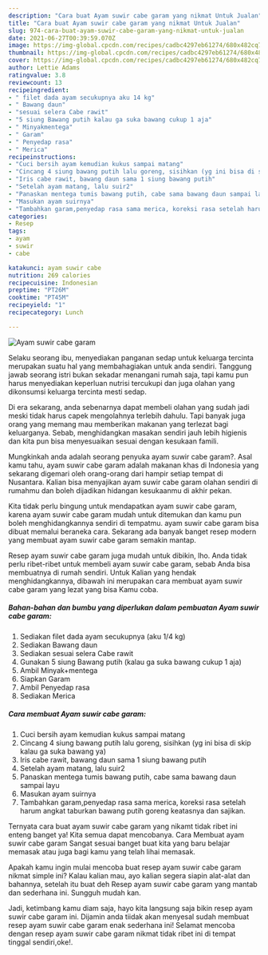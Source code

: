 ```yaml
---
description: "Cara buat Ayam suwir cabe garam yang nikmat Untuk Jualan"
title: "Cara buat Ayam suwir cabe garam yang nikmat Untuk Jualan"
slug: 974-cara-buat-ayam-suwir-cabe-garam-yang-nikmat-untuk-jualan
date: 2021-06-27T00:39:59.070Z
image: https://img-global.cpcdn.com/recipes/cadbc4297eb61274/680x482cq70/ayam-suwir-cabe-garam-foto-resep-utama.jpg
thumbnail: https://img-global.cpcdn.com/recipes/cadbc4297eb61274/680x482cq70/ayam-suwir-cabe-garam-foto-resep-utama.jpg
cover: https://img-global.cpcdn.com/recipes/cadbc4297eb61274/680x482cq70/ayam-suwir-cabe-garam-foto-resep-utama.jpg
author: Lettie Adams
ratingvalue: 3.8
reviewcount: 13
recipeingredient:
- " filet dada ayam secukupnya aku 14 kg"
- " Bawang daun"
- "sesuai selera Cabe rawit"
- "5 siung Bawang putih kalau ga suka bawang cukup 1 aja"
- " Minyakmentega"
- " Garam"
- " Penyedap rasa"
- " Merica"
recipeinstructions:
- "Cuci bersih ayam kemudian kukus sampai matang"
- "Cincang 4 siung bawang putih lalu goreng, sisihkan (yg ini bisa di skip kalau ga suka bawang ya)"
- "Iris cabe rawit, bawang daun sama 1 siung bawang putih"
- "Setelah ayam matang, lalu suir2"
- "Panaskan mentega tumis bawang putih, cabe sama bawang daun sampai layu"
- "Masukan ayam suirnya"
- "Tambahkan garam,penyedap rasa sama merica, koreksi rasa setelah harum angkat taburkan bawang putih goreng keatasnya dan sajikan."
categories:
- Resep
tags:
- ayam
- suwir
- cabe

katakunci: ayam suwir cabe 
nutrition: 269 calories
recipecuisine: Indonesian
preptime: "PT26M"
cooktime: "PT45M"
recipeyield: "1"
recipecategory: Lunch

---
```



![Ayam suwir cabe garam](https://img-global.cpcdn.com/recipes/cadbc4297eb61274/680x482cq70/ayam-suwir-cabe-garam-foto-resep-utama.jpg)

Selaku seorang ibu, menyediakan panganan sedap untuk keluarga tercinta merupakan suatu hal yang membahagiakan untuk anda sendiri. Tanggung jawab seorang istri bukan sekadar menangani rumah saja, tapi kamu pun harus menyediakan keperluan nutrisi tercukupi dan juga olahan yang dikonsumsi keluarga tercinta mesti sedap.

Di era  sekarang, anda sebenarnya dapat membeli olahan yang sudah jadi meski tidak harus capek mengolahnya terlebih dahulu. Tapi banyak juga orang yang memang mau memberikan makanan yang terlezat bagi keluarganya. Sebab, menghidangkan masakan sendiri jauh lebih higienis dan kita pun bisa menyesuaikan sesuai dengan kesukaan famili. 



Mungkinkah anda adalah seorang penyuka ayam suwir cabe garam?. Asal kamu tahu, ayam suwir cabe garam adalah makanan khas di Indonesia yang sekarang digemari oleh orang-orang dari hampir setiap tempat di Nusantara. Kalian bisa menyajikan ayam suwir cabe garam olahan sendiri di rumahmu dan boleh dijadikan hidangan kesukaanmu di akhir pekan.

Kita tidak perlu bingung untuk mendapatkan ayam suwir cabe garam, karena ayam suwir cabe garam mudah untuk ditemukan dan kamu pun boleh menghidangkannya sendiri di tempatmu. ayam suwir cabe garam bisa dibuat memalui beraneka cara. Sekarang ada banyak banget resep modern yang membuat ayam suwir cabe garam semakin mantap.

Resep ayam suwir cabe garam juga mudah untuk dibikin, lho. Anda tidak perlu ribet-ribet untuk membeli ayam suwir cabe garam, sebab Anda bisa membuatnya di rumah sendiri. Untuk Kalian yang hendak menghidangkannya, dibawah ini merupakan cara membuat ayam suwir cabe garam yang lezat yang bisa Kamu coba.

<!--inarticleads1-->

##### Bahan-bahan dan bumbu yang diperlukan dalam pembuatan Ayam suwir cabe garam:

1. Sediakan  filet dada ayam secukupnya (aku 1/4 kg)
1. Sediakan  Bawang daun
1. Sediakan sesuai selera Cabe rawit
1. Gunakan 5 siung Bawang putih (kalau ga suka bawang cukup 1 aja)
1. Ambil  Minyak+mentega
1. Siapkan  Garam
1. Ambil  Penyedap rasa
1. Sediakan  Merica




<!--inarticleads2-->

##### Cara membuat Ayam suwir cabe garam:

1. Cuci bersih ayam kemudian kukus sampai matang
1. Cincang 4 siung bawang putih lalu goreng, sisihkan (yg ini bisa di skip kalau ga suka bawang ya)
1. Iris cabe rawit, bawang daun sama 1 siung bawang putih
1. Setelah ayam matang, lalu suir2
1. Panaskan mentega tumis bawang putih, cabe sama bawang daun sampai layu
1. Masukan ayam suirnya
1. Tambahkan garam,penyedap rasa sama merica, koreksi rasa setelah harum angkat taburkan bawang putih goreng keatasnya dan sajikan.




Ternyata cara buat ayam suwir cabe garam yang nikamt tidak ribet ini enteng banget ya! Kita semua dapat mencobanya. Cara Membuat ayam suwir cabe garam Sangat sesuai banget buat kita yang baru belajar memasak atau juga bagi kamu yang telah lihai memasak.

Apakah kamu ingin mulai mencoba buat resep ayam suwir cabe garam nikmat simple ini? Kalau kalian mau, ayo kalian segera siapin alat-alat dan bahannya, setelah itu buat deh Resep ayam suwir cabe garam yang mantab dan sederhana ini. Sungguh mudah kan. 

Jadi, ketimbang kamu diam saja, hayo kita langsung saja bikin resep ayam suwir cabe garam ini. Dijamin anda tiidak akan menyesal sudah membuat resep ayam suwir cabe garam enak sederhana ini! Selamat mencoba dengan resep ayam suwir cabe garam nikmat tidak ribet ini di tempat tinggal sendiri,oke!.

